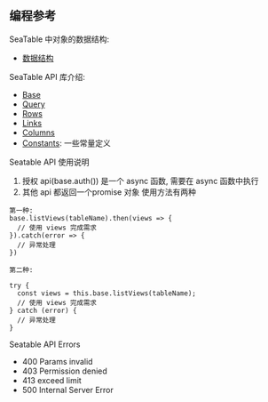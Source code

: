 
## 编程参考

SeaTable 中对象的数据结构:

* [数据结构](../data-structure.md)

SeaTable API 库介绍:

* [Base](base.md)
* [Query](query.md)
* [Rows](rows.md)
* [Links](links.md)
* [Columns](columns.md)
* [Constants](constants.md): 一些常量定义

Seatable API 使用说明

1. 授权 api(base.auth()) 是一个 async 函数, 需要在 async 函数中执行
2. 其他 api 都返回一个promise 对象 使用方法有两种
```
第一种:
base.listViews(tableName).then(views => {
  // 使用 views 完成需求
}).catch(error => {
  // 异常处理
})

第二种:

try {
  const views = this.base.listViews(tableName);
  // 使用 views 完成需求
} catch (error) {
  // 异常处理
}
```

Seatable API Errors

* 400 Params invalid
* 403 Permission denied
* 413 exceed limit
* 500 Internal Server Error
